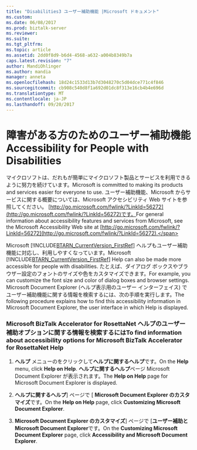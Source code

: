 ```yaml
---
title: "Disabilities3 ユーザー補助機能 |Microsoft ドキュメント"
ms.custom: 
ms.date: 06/08/2017
ms.prod: biztalk-server
ms.reviewer: 
ms.suite: 
ms.tgt_pltfrm: 
ms.topic: article
ms.assetid: 2dd0f8d9-b6d4-4568-a632-a004b8349b7a
caps.latest.revision: "7"
author: MandiOhlinger
ms.author: mandia
manager: anneta
ms.openlocfilehash: 18d24c1533d13b7d3048270c5d04dce771c4f846
ms.sourcegitcommit: cb908c540d8f1a692d01dc8f313e16cb4b4e696d
ms.translationtype: MT
ms.contentlocale: ja-JP
ms.lasthandoff: 09/20/2017
---
```

# <a name="accessibility-for-people-with-disabilities"></a><span data-ttu-id="a9bb9-102">障害がある方のためのユーザー補助機能</span><span class="sxs-lookup"><span data-stu-id="a9bb9-102">Accessibility for People with Disabilities</span></span>
<span data-ttu-id="a9bb9-103">マイクロソフトは、だれもが簡単にマイクロソフト製品とサービスを利用できるように努力を続けています。</span><span class="sxs-lookup"><span data-stu-id="a9bb9-103">Microsoft is committed to making its products and services easier for everyone to use.</span></span> <span data-ttu-id="a9bb9-104">ユーザー補助機能、Microsoft からサービスに関する概要については、Microsoft アクセシビリティ Web サイトを参照してください。 [http://go.microsoft.com/fwlink/?LinkId=56272](http://go.microsoft.com/fwlink/?LinkId=56272)です。</span><span class="sxs-lookup"><span data-stu-id="a9bb9-104">For general information about accessibility features and services from Microsoft, see the Microsoft Accessibility Web site at [http://go.microsoft.com/fwlink/?LinkId=56272](http://go.microsoft.com/fwlink/?LinkId=56272).</span></span>  
  
 <span data-ttu-id="a9bb9-105">Microsoft [!INCLUDE[BTARN_CurrentVersion_FirstRef](../../includes/btarn-currentversion-firstref-md.md)] ヘルプもユーザー補助機能に対応し、利用しやすくなっています。</span><span class="sxs-lookup"><span data-stu-id="a9bb9-105">Microsoft [!INCLUDE[BTARN_CurrentVersion_FirstRef](../../includes/btarn-currentversion-firstref-md.md)] Help can also be made more accessible for people with disabilities.</span></span> <span data-ttu-id="a9bb9-106">たとえば、ダイアログ ボックスやブラウザー設定のフォントのサイズや色をカスタマイズできます。</span><span class="sxs-lookup"><span data-stu-id="a9bb9-106">For example, you can customize the font size and color of dialog boxes and browser settings.</span></span> <span data-ttu-id="a9bb9-107">Microsoft Document Explorer (ヘルプ表示用のユーザー インターフェイス) でユーザー補助機能に関する情報を検索するには、次の手順を実行します。</span><span class="sxs-lookup"><span data-stu-id="a9bb9-107">The following procedure explains how to find this accessibility information in Microsoft Document Explorer, the user interface in which Help is displayed.</span></span>  
  
### <a name="to-find-information-about-accessibility-options-for-microsoft-biztalk-accelerator-for-rosettanet-help"></a><span data-ttu-id="a9bb9-108">Microsoft BizTalk Accelerator for RosettaNet ヘルプのユーザー補助オプションに関する情報を検索するには</span><span class="sxs-lookup"><span data-stu-id="a9bb9-108">To find information about accessibility options for Microsoft BizTalk Accelerator for RosettaNet Help</span></span>  
  
1.  <span data-ttu-id="a9bb9-109">**ヘルプ** メニューのをクリックして**ヘルプに関するヘルプ**です。</span><span class="sxs-lookup"><span data-stu-id="a9bb9-109">On the **Help** menu, click **Help on Help**.</span></span> <span data-ttu-id="a9bb9-110">**ヘルプに関するヘルプ**ページ Microsoft Document Explorer が表示されます。</span><span class="sxs-lookup"><span data-stu-id="a9bb9-110">The **Help on Help** page for Microsoft Document Explorer is displayed.</span></span>  
  
2.  <span data-ttu-id="a9bb9-111">**ヘルプに関するヘルプ**] ページで [ **Microsoft Document Explorer のカスタマイズ**です。</span><span class="sxs-lookup"><span data-stu-id="a9bb9-111">On the **Help on Help** page, click **Customizing Microsoft Document Explorer**.</span></span>  
  
3.  <span data-ttu-id="a9bb9-112">**Microsoft Document Explorer のカスタマイズ**] ページで [**ユーザー補助と Microsoft Document Explorer**です。</span><span class="sxs-lookup"><span data-stu-id="a9bb9-112">On the **Customizing Microsoft Document Explorer** page, click **Accessibility and Microsoft Document Explorer**.</span></span>